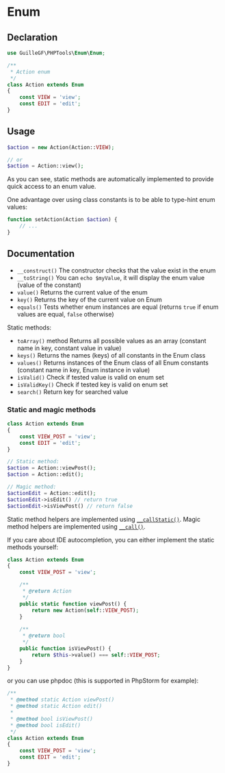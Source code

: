 # Enum

## Declaration

```php
use GuilleGF\PHPTools\Enum\Enum;

/**
 * Action enum
 */
class Action extends Enum
{
    const VIEW = 'view';
    const EDIT = 'edit';
}
```


## Usage

```php
$action = new Action(Action::VIEW);

// or
$action = Action::view();
```

As you can see, static methods are automatically implemented to provide quick access to an enum value.

One advantage over using class constants is to be able to type-hint enum values:

```php
function setAction(Action $action) {
    // ...
}
```

## Documentation

- `__construct()` The constructor checks that the value exist in the enum
- `__toString()` You can `echo $myValue`, it will display the enum value (value of the constant)
- `value()` Returns the current value of the enum
- `key()` Returns the key of the current value on Enum
- `equals()` Tests whether enum instances are equal (returns `true` if enum values are equal, `false` otherwise)

Static methods:

- `toArray()` method Returns all possible values as an array (constant name in key, constant value in value)
- `keys()` Returns the names (keys) of all constants in the Enum class
- `values()` Returns instances of the Enum class of all Enum constants (constant name in key, Enum instance in value)
- `isValid()` Check if tested value is valid on enum set
- `isValidKey()` Check if tested key is valid on enum set
- `search()` Return key for searched value

### Static and magic methods

```php
class Action extends Enum
{
    const VIEW_POST = 'view';
    const EDIT = 'edit';
}

// Static method:
$action = Action::viewPost();
$action = Action::edit();

// Magic method:
$actionEdit = Action::edit();
$actionEdit->isEdit() // return true 
$actionEdit->isViewPost() // return false 
```

Static method helpers are implemented using [`__callStatic()`](http://php.net/manual/en/language.oop5.overloading.php#object.callstatic).
Magic method helpers are implemented using [`__call()`](http://php.net/manual/en/language.oop5.overloading.php#object.call).

If you care about IDE autocompletion, you can either implement the static methods yourself:

```php
class Action extends Enum
{
    const VIEW_POST = 'view';

    /**
     * @return Action
     */
    public static function viewPost() {
        return new Action(self::VIEW_POST);
    }
    
    /**
     * @return bool
     */
    public function isViewPost() {
        return $this->value() === self::VIEW_POST;
    }
}
```

or you can use phpdoc (this is supported in PhpStorm for example):

```php
/**
 * @method static Action viewPost()
 * @method static Action edit()
 *
 * @method bool isViewPost()
 * @method bool isEdit()
 */
class Action extends Enum
{
    const VIEW_POST = 'view';
    const EDIT = 'edit';
}
```
